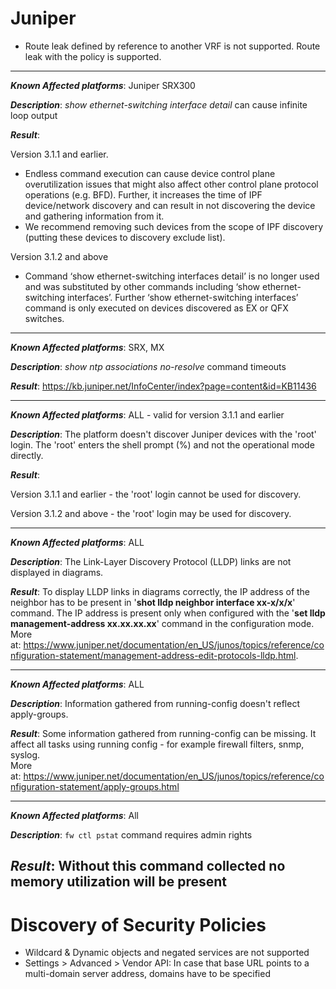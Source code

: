 # Juniper

-   Route leak defined by reference to another VRF is not supported.
    Route leak with the policy is supported.
------------------------------------------------------------------------

***Known Affected platforms***: Juniper SRX300

***Description***: *show ethernet-switching interface detail* can cause
infinite loop output

***Result***: 

Version 3.1.1 and earlier.

-   Endless command execution can cause device control plane
    overutilization issues that might also affect other control plane
    protocol operations (e.g. BFD). Further, it increases the time of
    IPF device/network discovery and can result in not discovering the
    device and gathering information from it.
-   We recommend removing such devices from the scope of IPF discovery
    (putting these devices to discovery exclude list).

Version 3.1.2 and above

-   Command ‘show ethernet-switching interfaces detail’ is no longer
    used and was substituted by other commands including ‘show
    ethernet-switching interfaces’. Further ‘show ethernet-switching
    interfaces’ command is only executed on devices discovered as EX or
    QFX switches.

------------------------------------------------------------------------

***Known Affected platforms***: SRX, MX

***Description***: *show ntp associations no-resolve* command timeouts

***Result***: <https://kb.juniper.net/InfoCenter/index?page=content&id=KB11436>

------------------------------------------------------------------------

***Known Affected platforms***: ALL - valid for version 3.1.1 and
earlier

***Description***: The platform doesn't discover Juniper devices with the
'root' login. The 'root' enters the shell prompt (%) and not the
operational mode directly.

***Result***: 

Version 3.1.1 and earlier - the 'root' login cannot be used for
discovery.

Version 3.1.2 and above - the 'root' login may be used for discovery.

------------------------------------------------------------------------

***Known Affected platforms***: ALL

***Description***: The Link-Layer Discovery Protocol (LLDP) links are not
displayed in diagrams.

***Result***: To display LLDP links in diagrams correctly, the IP address
of the neighbor has to be present in '**shot lldp neighbor interface
xx-x/x/x**' command. The IP address is present only when configured with
the '**set lldp management-address xx.xx.xx.xx**' command in the
configuration mode. More
at: <https://www.juniper.net/documentation/en_US/junos/topics/reference/configuration-statement/management-address-edit-protocols-lldp.html>.

  

------------------------------------------------------------------------

***Known Affected platforms***: ALL

***Description***: Information gathered from running-config doesn't
reflect apply-groups.

***Result***: Some information gathered from running-config can be
missing. It affect all tasks using running config - for example firewall
filters, snmp, syslog.  
More
at: <https://www.juniper.net/documentation/en_US/junos/topics/reference/configuration-statement/apply-groups.html>

------------------------------------------------------------------------

***Known Affected platforms***: All

***Description***: `fw ctl pstat` command requires admin rights

***Result***: Without this command collected no memory utilization will be
present
------------------------------------------------------------------------

# Discovery of Security Policies

-   Wildcard & Dynamic objects and negated services are not supported
-   Settings > Advanced > Vendor API: In case that base URL points to a
    multi-domain server address, domains have to be specified
